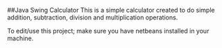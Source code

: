##Java Swing Calculator
This is a simple calculator created to do simple addition, subtraction, division and multiplication operations.

To edit/use this project; make sure you have netbeans installed in your machine. 
